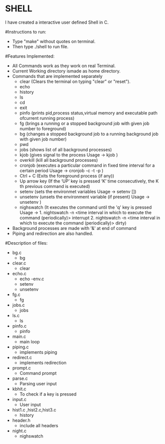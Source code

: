 # SHELL

I have created a interactive user defined Shell in C.

#Instructions to run:
- Type "make" without quotes on terminal.
- Then type ./shell to run file.


#Features Implemented:

- All Commands work as they work on real Terminal.
- Current Working directory ismade as home directory.
- Commands that are implemented separately
	- clear (Clears the terminal on typing "clear" or "reset").
	- echo 
	- history 
	- ls
	- cd
	- exit
    - pinfo (prints pid,process status,virtual memory and executable path ofcurrent running process)
    - fg (brings a running or a stopped background job with given job
number to foreground)
    - bg (changes a stopped background job to a running background
job with given job number)
    - pwd 
    - jobs (shows list of all background processes)
    - kjob (gives signal to the process 
      Usage ->  kjob <job number> <signal>)
    - overkill  (kill all background processes)
    - cronjob (executes a particular command in fixed
time interval for a certain period
	Usage -> cronjob -c <command name> -t <time interval> -p <time period> )
    - Ctrl + C (Exits the foreground process (if any))
    - Up arrow key (If the ‘UP’ key is pressed ‘K’ time consecutively, the K​ th ​previous command is executed)
    - setenv (sets the environmet variables
    Usage -> setenv <environment vriable> [<value>])
    - unsetenv (unsets the environment variable (if present)
    Usage -> unsetenv <environment variable>)
    - nighswatch (It executes the command until the 'q'
key is pressed
	Usage -> 1. nightswatch -n <time interval in which to execute the command (periodically)> interrupt
		 2. nightswatch -n <time interval in which to execute the command (periodically)> dirty)
- Background processes are made with '&' at end of command
- Piping and redirection are also handled.

#Description of files:
- bg.c
	- bg
- clear.c
	- clear
- echo.c
 	- echo
 -env.c
 	- setenv
 	- unsetenv
 - fg.c
 	- fg
 - jobs.c
 	- jobs
 - ls.c
 	- ls
 - pinfo.c
 	- pinfo
 - main.c
 	- main loop
 - piping.c
 	- implements piping
 - redirect.c
 	- implements redirection
 - prompt.c
 	- Command prompt
 - parse.c
 	- Parsing user input
 - kbhit.c
 	- To check if a key is pressed
 - input.c
 	- User input
 - hist1.c ,hist2.c,hist3.c
 	- history
 - header.h
 	- include all headers
 - night.c
 	- nighswatch 